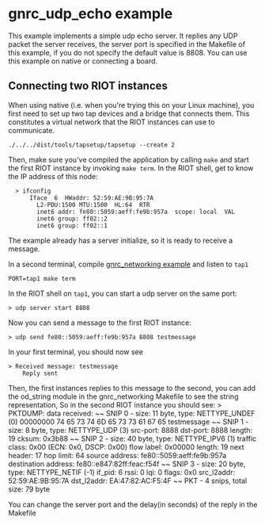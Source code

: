 # gnrc_udp_echo example
This example implements a simple udp echo server. It replies any UDP packet the server receives, the server port is specified in the Makefile of this example, if you do not specify the default value is 8808. You can use this example on native or connecting a board.

## Connecting two RIOT instances

When using native (i.e. when you're trying this on your Linux machine),
you first need to set up two tap devices and a bridge that connects
them. This constitutes a virtual network that the RIOT instances can
use to communicate.

    ./../../dist/tools/tapsetup/tapsetup --create 2

Then, make sure you've compiled the application by calling `make` and
start the first RIOT instance by invoking `make term`. In the RIOT
shell, get to know the IP address of this node:

      > ifconfig
          Iface  6  HWaddr: 52:59:AE:9B:95:7A
            L2-PDU:1500 MTU:1500  HL:64  RTR  
            inet6 addr: fe80::5059:aeff:fe9b:957a  scope: local  VAL
            inet6 group: ff02::2
            inet6 group: ff02::1

The example already has a server initialize, so it is ready to receive a message.


In a second terminal, compile [gnrc_networking example](https://github.com/RIOT-OS/RIOT/tree/master/examples/gnrc_networking) and listen to `tap1`

    PORT=tap1 make term

In the RIOT shell on `tap1`, you can start a udp server on the same port:

    > udp server start 8808

Now you can send a message to the first RIOT instance:

    > udp send fe80::5059:aeff:fe9b:957a 8808 testmessage

In your first terminal, you should now see

    > Received message: testmessage
        Reply sent

Then, the first instances replies to this message to the second, you can add the od_string module in the gnrc_networking Makefile to see the string representation, So in the second RIOT instance you should see:
      > PKTDUMP: data received:
      ~~ SNIP  0 - size:  11 byte, type: NETTYPE_UNDEF (0)
      00000000  74  65  73  74  6D  65  73  73  61  67  65                      testmessage
      ~~ SNIP  1 - size:   8 byte, type: NETTYPE_UDP (3)
         src-port:  8888  dst-port:  8888
         length: 19  cksum: 0x3b88
      ~~ SNIP  2 - size:  40 byte, type: NETTYPE_IPV6 (1)
      traffic class: 0x00 (ECN: 0x0, DSCP: 0x00)
      flow label: 0x00000
      length: 19  next header: 17  hop limit: 64
      source address: fe80::5059:aeff:fe9b:957a
      destination address: fe80::e847:82ff:feac:f54f
      ~~ SNIP  3 - size:  20 byte, type: NETTYPE_NETIF (-1)
      if_pid: 6  rssi: 0  lqi: 0
      flags: 0x0
      src_l2addr: 52:59:AE:9B:95:7A
      dst_l2addr: EA:47:82:AC:F5:4F
      ~~ PKT    -  4 snips, total size:  79 byte

You can change the server port and the delay(in seconds) of the reply in the Makefile
